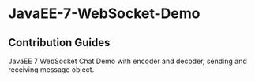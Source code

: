 JavaEE-7-WebSocket-Demo
=======================
Contribution Guides
--------------------------------------
JavaEE 7 WebSocket Chat Demo with encoder and decoder, sending and receiving message object.